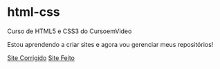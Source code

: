 # html-css
 Curso de HTML5 e CSS3 do CursoemVideo

Estou aprendendo a criar sites e agora vou gerenciar meus repositórios!

<a href="https://destroruan.github.io/html-css/M%C3%B3dulo%202/d010/android.html" target="_blank"> Site Corrigido</a>
<a href="https://destroruan.github.io/html-css/M%C3%B3dulo%202/d010/index.html" target="_blank"> Site Feito</a>